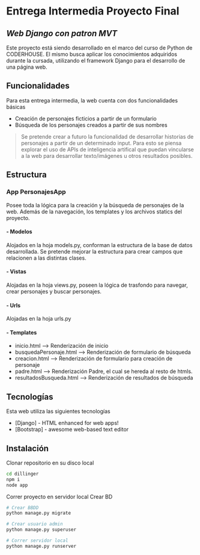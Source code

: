 # Entrega Intermedia Proyecto Final
## _Web Django con patron MVT_

Este proyecto está siendo desarrollado en el marco del curso de Python de CODERHOUSE. El mismo busca aplicar los conocimientos adquiridos durante la cursada, utilizando el framework Django para el desarrollo de una página web. 

## Funcionalidades
Para esta entrega intermedia, la web cuenta con dos funcionalidades básicas
- Creación de personajes ficticios a partir de un formulario
- Búsqueda de los personajes creados a partir de sus nombres

> Se pretende crear a futuro la funcionalidad de desarrollar historias de personajes a partir de un determinado input. Para esto se piensa explorar el uso de APIs de inteligencia artifical que puedan vincularse a la web para desarrollar texto/imágenes u otros resultados posibles. 

## Estructura
### App PersonajesApp
Posee toda la lógica para la creación y la búsqueda de personajes de la web. Además de la navegación, los templates y los archivos statics del proyecto. 
#### - Modelos
Alojados en la hoja models.py, conforman la estructura de la base de datos desarrollada. Se pretende mejorar la estructura para crear campos que relacionen a las distintas clases.
#### - Vistas
Alojadas en la hoja views.py, poseen la lógica de trasfondo para navegar, crear personajes y buscar personajes.
#### - Urls
Alojadas en la hoja urls.py
#### - Templates
- inicio.html --> Renderización de inicio
- busquedaPersonaje.html --> Renderización de formulario de búsqueda
- creacion.html --> Renderización de formulario para creación de personaje
- padre.html --> Renderización Padre, el cual se hereda al resto de htmls.
- resultadosBusqueda.html --> Renderización de resultados de búsqueda

## Tecnologías

Esta web utiliza las siguientes tecnologías
- [Django] - HTML enhanced for web apps!
- [Bootstrap] - awesome web-based text editor


## Instalación

Clonar repositorio en su disco local

```sh
cd dillinger
npm i
node app
```

Correr proyecto en servidor local
Crear BD

```sh
# Crear BBDD
python manage.py migrate

# Crear usuario admin
python manage.py superuser

# Correr servidor local
python manage.py runserver

```

